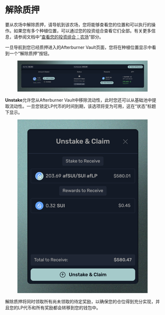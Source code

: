 # 解除质押

要从农场中解除质押，请导航到该农场，您将能够查看您的位置和可以执行的操作。如果您有多个种植位置，可以通过您的投资组合查看它们全部。有关更多信息，请参阅文档中“[查看您的投资组合：农场](../../aftermath-dao-hang/cha-kan-nin-de-tou-zi-zu-he.md)”部分。

一旦导航到您已经质押进入的Afterburner Vault页面，您将在种植位置显示中看到一个“解除质押”按钮。

<figure><img src="../../.gitbook/assets/spaces_meKfXaQnIP3bbI1AdlVX_uploads_g37UG2RPTeeNFu0qE3su_Screenshot 2024-02-22 at 10.webp" alt=""><figcaption></figcaption></figure>

**Unstake**允许您从Afterburner Vault中移除流动性，此时您还可以从基础池中提取流动性。一旦您锁定LP代币的时间到期，该选项将变为可用，这在“状态”标题下显示。

<figure><img src="../../.gitbook/assets/spaces_meKfXaQnIP3bbI1AdlVX_uploads_AHipjEi83OBWf7zGaV1c_Screenshot 2024-02-22 at 10.webp" alt=""><figcaption></figcaption></figure>

解除质押将同时领取所有尚未领取的待定奖励，以确保您的仓位得到充分实现，并且您的LP代币和所有奖励都会转移到您的钱包中。
